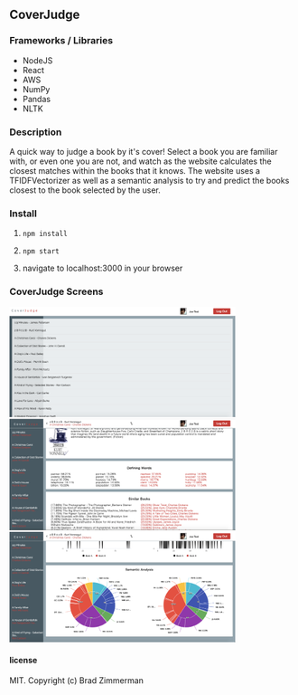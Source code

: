 ## CoverJudge

### Frameworks / Libraries
* NodeJS
* React
* AWS
* NumPy
* Pandas
* NLTK

### Description

A quick way to judge a book by it's cover! Select a book you are familiar with, or even one you are not, and watch as the website calculates the closest matches within the books that it knows.
The website uses a TFIDFVectorizer as well as a semantic analysis to try and predict the books closest to the book selected by the user.

### Install

1. `npm install`

2. `npm start`

3. navigate to localhost:3000 in your browser

### CoverJudge Screens

<img src="./screens/screen_00.png" width="400"/>
<img src="./screens/screen_01.png" width="400"/>
<img src="./screens/screen_02.png" width="400"/>

#### license

MIT. Copyright (c) Brad Zimmerman